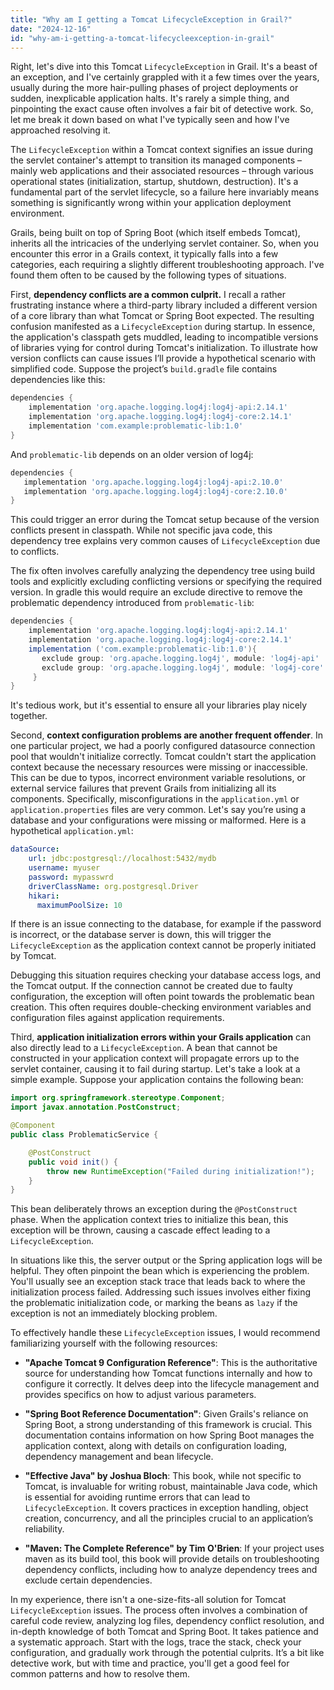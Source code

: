 ```yaml
---
title: "Why am I getting a Tomcat LifecycleException in Grail?"
date: "2024-12-16"
id: "why-am-i-getting-a-tomcat-lifecycleexception-in-grail"
---
```


Right, let's dive into this Tomcat `LifecycleException` in Grail. It's a beast of an exception, and I've certainly grappled with it a few times over the years, usually during the more hair-pulling phases of project deployments or sudden, inexplicable application halts. It's rarely a simple thing, and pinpointing the exact cause often involves a fair bit of detective work. So, let me break it down based on what I've typically seen and how I've approached resolving it.

The `LifecycleException` within a Tomcat context signifies an issue during the servlet container's attempt to transition its managed components – mainly web applications and their associated resources – through various operational states (initialization, startup, shutdown, destruction). It's a fundamental part of the servlet lifecycle, so a failure here invariably means something is significantly wrong within your application deployment environment.

Grails, being built on top of Spring Boot (which itself embeds Tomcat), inherits all the intricacies of the underlying servlet container. So, when you encounter this error in a Grails context, it typically falls into a few categories, each requiring a slightly different troubleshooting approach. I've found them often to be caused by the following types of situations.

First, **dependency conflicts are a common culprit.** I recall a rather frustrating instance where a third-party library included a different version of a core library than what Tomcat or Spring Boot expected. The resulting confusion manifested as a `LifecycleException` during startup. In essence, the application's classpath gets muddled, leading to incompatible versions of libraries vying for control during Tomcat's initialization. To illustrate how version conflicts can cause issues I’ll provide a hypothetical scenario with simplified code. Suppose the project’s `build.gradle` file contains dependencies like this:

```groovy
dependencies {
    implementation 'org.apache.logging.log4j:log4j-api:2.14.1'
    implementation 'org.apache.logging.log4j:log4j-core:2.14.1'
    implementation 'com.example:problematic-lib:1.0'
}

```

And `problematic-lib` depends on an older version of log4j:

```groovy
dependencies {
   implementation 'org.apache.logging.log4j:log4j-api:2.10.0'
   implementation 'org.apache.logging.log4j:log4j-core:2.10.0'
}
```

This could trigger an error during the Tomcat setup because of the version conflicts present in classpath. While not specific java code, this dependency tree explains very common causes of `LifecycleException` due to conflicts.

The fix often involves carefully analyzing the dependency tree using build tools and explicitly excluding conflicting versions or specifying the required version. In gradle this would require an exclude directive to remove the problematic dependency introduced from `problematic-lib`:

```groovy
dependencies {
    implementation 'org.apache.logging.log4j:log4j-api:2.14.1'
    implementation 'org.apache.logging.log4j:log4j-core:2.14.1'
    implementation ('com.example:problematic-lib:1.0'){
       exclude group: 'org.apache.logging.log4j', module: 'log4j-api'
       exclude group: 'org.apache.logging.log4j', module: 'log4j-core'
     }
}
```
It's tedious work, but it's essential to ensure all your libraries play nicely together.

Second, **context configuration problems are another frequent offender**. In one particular project, we had a poorly configured datasource connection pool that wouldn't initialize correctly. Tomcat couldn't start the application context because the necessary resources were missing or inaccessible. This can be due to typos, incorrect environment variable resolutions, or external service failures that prevent Grails from initializing all its components. Specifically, misconfigurations in the `application.yml` or `application.properties` files are very common. Let's say you’re using a database and your configurations were missing or malformed. Here is a hypothetical `application.yml`:

```yaml
dataSource:
    url: jdbc:postgresql://localhost:5432/mydb
    username: myuser
    password: mypasswrd
    driverClassName: org.postgresql.Driver
    hikari:
      maximumPoolSize: 10
```

If there is an issue connecting to the database, for example if the password is incorrect, or the database server is down, this will trigger the `LifecycleException` as the application context cannot be properly initiated by Tomcat.

Debugging this situation requires checking your database access logs, and the Tomcat output. If the connection cannot be created due to faulty configuration, the exception will often point towards the problematic bean creation. This often requires double-checking environment variables and configuration files against application requirements.

Third, **application initialization errors within your Grails application** can also directly lead to a `LifecycleException`. A bean that cannot be constructed in your application context will propagate errors up to the servlet container, causing it to fail during startup. Let's take a look at a simple example. Suppose your application contains the following bean:

```java
import org.springframework.stereotype.Component;
import javax.annotation.PostConstruct;

@Component
public class ProblematicService {

    @PostConstruct
    public void init() {
        throw new RuntimeException("Failed during initialization!");
    }
}
```

This bean deliberately throws an exception during the `@PostConstruct` phase. When the application context tries to initialize this bean, this exception will be thrown, causing a cascade effect leading to a `LifecycleException`.

In situations like this, the server output or the Spring application logs will be helpful. They often pinpoint the bean which is experiencing the problem. You'll usually see an exception stack trace that leads back to where the initialization process failed. Addressing such issues involves either fixing the problematic initialization code, or marking the beans as `lazy` if the exception is not an immediately blocking problem.

To effectively handle these `LifecycleException` issues, I would recommend familiarizing yourself with the following resources:

*   **"Apache Tomcat 9 Configuration Reference"**: This is the authoritative source for understanding how Tomcat functions internally and how to configure it correctly. It delves deep into the lifecycle management and provides specifics on how to adjust various parameters.

*   **"Spring Boot Reference Documentation"**: Given Grails's reliance on Spring Boot, a strong understanding of this framework is crucial. This documentation contains information on how Spring Boot manages the application context, along with details on configuration loading, dependency management and bean lifecycle.

*   **"Effective Java" by Joshua Bloch**: This book, while not specific to Tomcat, is invaluable for writing robust, maintainable Java code, which is essential for avoiding runtime errors that can lead to `LifecycleException`. It covers practices in exception handling, object creation, concurrency, and all the principles crucial to an application’s reliability.

*   **"Maven: The Complete Reference" by Tim O'Brien**: If your project uses maven as its build tool, this book will provide details on troubleshooting dependency conflicts, including how to analyze dependency trees and exclude certain dependencies.

In my experience, there isn't a one-size-fits-all solution for Tomcat `LifecycleException` issues. The process often involves a combination of careful code review, analyzing log files, dependency conflict resolution, and in-depth knowledge of both Tomcat and Spring Boot. It takes patience and a systematic approach. Start with the logs, trace the stack, check your configuration, and gradually work through the potential culprits. It’s a bit like detective work, but with time and practice, you'll get a good feel for common patterns and how to resolve them.
